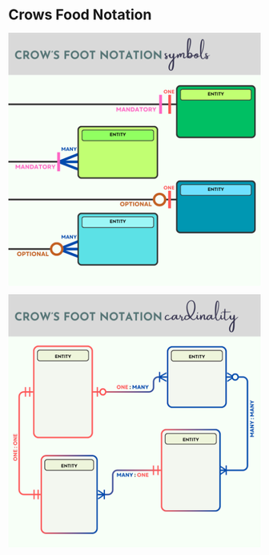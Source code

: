 # Crows Food Notation

![Symbols](../img/crowsFootNotation1_Symbols.png)

![Cardinality](../img/crowsFootNotation2_Cardinality.png)